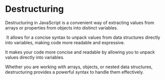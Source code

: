 Destructuring
=============

Destructuring in JavaScript is a convenient way of extracting values from arrays or properties from objects into distinct variables.

 It allows for a concise syntax to unpack values from data structures directly into variables, making code more readable and expressive.

It makes your code more concise and readable by allowing you to unpack values directly into variables.

Whether you are working with arrays, objects, or nested data structures, destructuring provides a powerful syntax to handle them effectively.